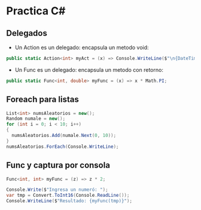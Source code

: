 # Practica C#

## Delegados

* Un Action es un delegado: encapsula un metodo void:
```csharp
public static Action<int> myAct = (x) => Console.WriteLine($"\n{DateTime.Now.AddDays(x)}\n");
```

* Un Func es un delegado: encapsula un metodo con retorno:
```csharp
public static Func<int, double> myFunc = (x) => x * Math.PI;
```

## Foreach para listas

```csharp
List<int> numsAleatorios = new();
Random numale = new();
for (int i = 0; i < 10; i++)
{
  numsAleatorios.Add(numale.Next(0, 10));
}
numsAleatorios.ForEach(Console.WriteLine);
```

## Func y captura por consola
```csharp
Func<int, int> myFunc = (z) => z * 2;

Console.Write($"Ingresa un numeró: ");
var tmp = Convert.ToInt16(Console.ReadLine());
Console.WriteLine($"Resultado: {myFunc(tmp)}");
```

